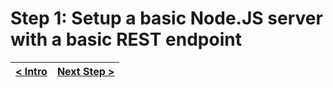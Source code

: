 # Step 1: Setup a basic Node.JS server with a basic REST endpoint

[//]: # (head-end)




[//]: # (foot-start)

[{]: <helper> (navStep)

| [< Intro](https://github.com/Urigo/WhatsApp-Clone-Server/tree/master@next/README.md) | [Next Step >](https://github.com/Urigo/WhatsApp-Clone-Server/tree/master@next/.tortilla/manuals/views/step2.md) |
|:--------------------------------|--------------------------------:|

[}]: #
